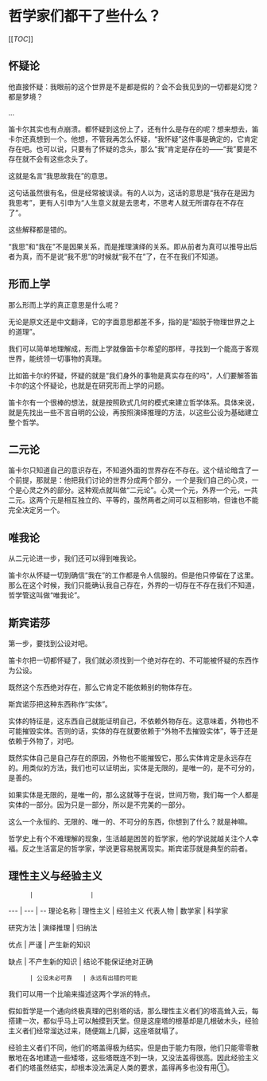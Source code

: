 # 哲学家们都干了些什么？

[[_TOC_]]

## 怀疑论

他直接怀疑：我眼前的这个世界是不是都是假的？会不会我见到的一切都是幻觉？都是梦境？

...

笛卡尔其实也有点崩溃。都怀疑到这份上了，还有什么是存在的呢？想来想去，笛卡尔还真想到一个。他想，不管我再怎么怀疑，“我怀疑”这件事是确定的，它肯定存在吧。也可以说，只要有了怀疑的念头，那么“我”肯定是存在的——“我”要是不存在就不会有这些念头了。

这就是名言“我思故我在”的意思。

这句话虽然很有名，但是经常被误读。有的人以为，这话的意思是“我存在是因为我思考”，更有人引申为“人生意义就是去思考，不思考人就无所谓存在不存在了”。

这些解释都是错的。

“我思”和“我在”不是因果关系，而是推理演绎的关系。即从前者为真可以推导出后者为真，而不是说“我不思”的时候就“我不在”了，在不在我们不知道。

## 形而上学

那么形而上学的真正意思是什么呢？

无论是原文还是中文翻译，它的字面意思都差不多，指的是“超脱于物理世界之上的道理”。

我们可以简单地理解成，形而上学就像笛卡尔希望的那样，寻找到一个能高于客观世界，能统领一切事物的真理。

比如笛卡尔的怀疑，怀疑的就是“我们身外的事物是真实存在的吗”，人们要解答笛卡尔的这个怀疑论，也就是在研究形而上学的问题。

笛卡尔有一个很棒的想法，就是按照欧式几何的模式来建立哲学体系。具体来说，就是先找出一些不言自明的公设，再按照演绎推理的方法，以这些公设为基础建立整个哲学。

## 二元论

笛卡尔只知道自己的意识存在，不知道外面的世界存在不存在。这个结论暗含了一个前提，那就是：他把我们讨论的世界分成两个部分，一个是我们自己的心灵，一个是心灵之外的部分。这种观点就叫做“二元论”。心灵一个元，外界一个元，一共二元。这两个元是相互独立的、平等的，虽然两者之间可以互相影响，但谁也不能完全决定另一个。

## 唯我论

从二元论进一步，我们还可以得到唯我论。

笛卡尔从怀疑一切到确信“我在”的工作都是令人信服的。但是他只停留在了这里。那么在这个时候，我们只能确认我自己存在，外界的一切存在不存在我们不知道，哲学管这叫做“唯我论”。

## 斯宾诺莎

第一步，要找到公设对吧。

笛卡尔把一切都怀疑了，我们就必须找到一个绝对存在的、不可能被怀疑的东西作为公设。

既然这个东西绝对存在，那么它肯定不能依赖别的物体存在。

斯宾诺莎把这种东西称作“实体”。

实体的特征是，这东西自己就能证明自己，不依赖外物存在。这意味着，外物也不可能摧毁实体。否则的话，实体的存在就要依赖于“外物不去摧毁实体”，等于还是依赖于外物了，对吧。

既然实体自己是自己存在的原因，外物也不能摧毁它，那么实体肯定是永远存在的。用类似的方法，我们也可以证明出，实体是无限的，是唯一的，是不可分的，是善的。

如果实体是无限的，是唯一的，那么这就等于在说，世间万物，我们每一个人都是实体的一部分。因为只是一部分，所以是不完美的一部分。

这么一个永恒的、无限的、唯一的、不可分的东西，你想到了什么？就是神嘛。

哲学史上有个不难理解的现象，生活越是困苦的哲学家，他的学说就越关注个人幸福。反之生活富足的哲学家，学说更容易脱离现实。斯宾诺莎就是典型的前者。

## 理性主义与经验主义

          |                |
---       | ---            | --
 理论名称 | 理性主义       | 经验主义
 代表人物 | 数学家         | 科学家

 研究方法 | 演绎推理       | 归纳法

 优点     | 严谨           | 产生新的知识

 缺点     | 不产生新的知识 | 结论不能保证绝对正确

          | 公设未必可靠   | 永远有出错的可能

我们可以用一个比喻来描述这两个学派的特点。

假如哲学是一个通向终极真理的巴别塔的话，那么理性主义者们的塔高耸入云，每搭建一次，都似乎马上可以触摸到天堂。但是这座塔的根基却是几根破木头，经验主义者们经常溜达过来，随便踹上几脚，这座塔就塌了。

经验主义者们不同，他们的塔盖得极为结实。但是由于能力有限，他们只能零零散散地在各地建造一些矮塔，这些塔既连不到一块，又没法盖得很高。因此经验主义者们的塔虽然结实，却根本没法满足人类的要求，盖得再多也没有用①。
